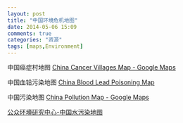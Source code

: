 ```yaml
---
layout: post
title: "中国环境危机地图"
date: 2014-05-06 15:09
comments: true
categories: "资源"
tags: [maps,Environment]
---
```

中国癌症村地图 [China Cancer Villages Map - Google Maps](https://maps.google.com/maps/ms?msa=0&msid=104340755978441088496.000469611a28a0d8a22dd&dg=feature)  

中国血铅污染地图 [China Blood Lead Poisoning Map](https://maps.google.com.hk/maps/ms?ie=UTF8&brcurrent=3,0x3403e2eda332980f:0xf08ab3badbeac97c,0&oe=UTF8&msa=0&msid=104340755978441088496.000489e60c3649d260e18&dg=feature)  

中国污染地图 [China Pollution Map - Google Maps](https://ditu.google.com/maps/ms?msa=0&msid=118244671891871382452.0004763f27eca98ca1be8&dg=feature)  

[公众环境研究中心-中国水污染地图](http://www.ipe.org.cn/pollution/index.aspx)  